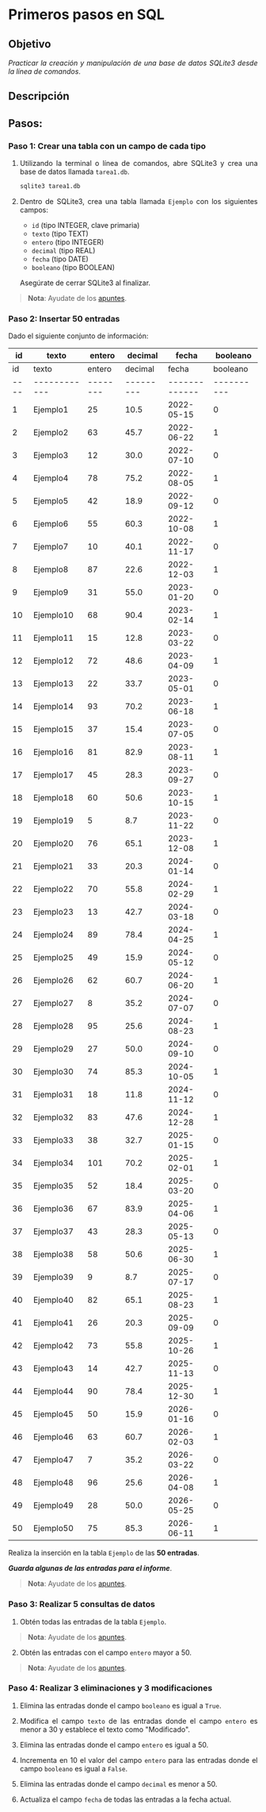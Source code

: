 <div align="justify">

# Primeros pasos en SQL

## Objetivo

_Practicar la creación y manipulación de una base de datos SQLite3 desde la línea de comandos_.

## Descripción

## Pasos:

### Paso 1: Crear una tabla con un campo de cada tipo

1. Utilizando la terminal o línea de comandos, abre SQLite3 y crea una base de datos llamada `tarea1.db`.

    ```bash
    sqlite3 tarea1.db
    ```

2. Dentro de SQLite3, crea una tabla llamada `Ejemplo` con los siguientes campos:
    - `id` (tipo INTEGER, clave primaria)
    - `texto` (tipo TEXT)
    - `entero` (tipo INTEGER)
    - `decimal` (tipo REAL)
    - `fecha` (tipo DATE)
    - `booleano` (tipo BOOLEAN)

   Asegúrate de cerrar SQLite3 al finalizar.
>__Nota__: Ayudate de los [apuntes](../../sqlite/01_crear_borrar_tabla.md).

### Paso 2: Insertar 50 entradas

Dado el siguiente conjunto de información:

| id |   texto    | entero | decimal |    fecha    | booleano |
|----|------------|--------|---------|-------------|----------|
| id |   texto    | entero | decimal |    fecha    | booleano |
|----|------------|--------|---------|-------------|----------|
| 1  | Ejemplo1    | 25     | 10.5    | 2022-05-15  | 0        |
| 2  | Ejemplo2    | 63     | 45.7    | 2022-06-22  | 1        |
| 3  | Ejemplo3    | 12     | 30.0    | 2022-07-10  | 0        |
| 4  | Ejemplo4    | 78     | 75.2    | 2022-08-05  | 1        |
| 5  | Ejemplo5    | 42     | 18.9    | 2022-09-12  | 0        |
| 6  | Ejemplo6    | 55     | 60.3    | 2022-10-08  | 1        |
| 7  | Ejemplo7    | 10     | 40.1    | 2022-11-17  | 0        |
| 8  | Ejemplo8    | 87     | 22.6    | 2022-12-03  | 1        |
| 9  | Ejemplo9    | 31     | 55.0    | 2023-01-20  | 0        |
| 10 | Ejemplo10   | 68     | 90.4    | 2023-02-14  | 1        |
| 11 | Ejemplo11   | 15     | 12.8    | 2023-03-22  | 0        |
| 12 | Ejemplo12   | 72     | 48.6    | 2023-04-09  | 1        |
| 13 | Ejemplo13   | 22     | 33.7    | 2023-05-01  | 0        |
| 14 | Ejemplo14   | 93     | 70.2    | 2023-06-18  | 1        |
| 15 | Ejemplo15   | 37     | 15.4    | 2023-07-05  | 0        |
| 16 | Ejemplo16   | 81     | 82.9    | 2023-08-11  | 1        |
| 17 | Ejemplo17   | 45     | 28.3    | 2023-09-27  | 0        |
| 18 | Ejemplo18   | 60     | 50.6    | 2023-10-15  | 1        |
| 19 | Ejemplo19   | 5      | 8.7     | 2023-11-22  | 0        |
| 20 | Ejemplo20   | 76     | 65.1    | 2023-12-08  | 1        |
| 21 | Ejemplo21   | 33     | 20.3    | 2024-01-14  | 0        |
| 22 | Ejemplo22   | 70     | 55.8    | 2024-02-29  | 1        |
| 23 | Ejemplo23   | 13     | 42.7    | 2024-03-18  | 0        |
| 24 | Ejemplo24   | 89     | 78.4    | 2024-04-25  | 1        |
| 25 | Ejemplo25   | 49     | 15.9    | 2024-05-12  | 0        |
| 26 | Ejemplo26   | 62     | 60.7    | 2024-06-20  | 1        |
| 27 | Ejemplo27   | 8      | 35.2    | 2024-07-07  | 0        |
| 28 | Ejemplo28   | 95     | 25.6    | 2024-08-23  | 1        |
| 29 | Ejemplo29   | 27     | 50.0    | 2024-09-10  | 0        |
| 30 | Ejemplo30   | 74     | 85.3    | 2024-10-05  | 1        |
| 31 | Ejemplo31   | 18     | 11.8    | 2024-11-12  | 0        |
| 32 | Ejemplo32   | 83     | 47.6    | 2024-12-28  | 1        |
| 33 | Ejemplo33   | 38     | 32.7    | 2025-01-15  | 0        |
| 34 | Ejemplo34   | 101    | 70.2    | 2025-02-01  | 1        |
| 35 | Ejemplo35   | 52     | 18.4    | 2025-03-20  | 0        |
| 36 | Ejemplo36   | 67     | 83.9    | 2025-04-06  | 1        |
| 37 | Ejemplo37   | 43     | 28.3    | 2025-05-13  | 0        |
| 38 | Ejemplo38   | 58     | 50.6    | 2025-06-30  | 1        |
| 39 | Ejemplo39   | 9      | 8.7     | 2025-07-17  | 0        |
| 40 | Ejemplo40   | 82     | 65.1    | 2025-08-23  | 1        |
| 41 | Ejemplo41   | 26     | 20.3    | 2025-09-09  | 0        |
| 42 | Ejemplo42   | 73     | 55.8    | 2025-10-26  | 1        |
| 43 | Ejemplo43   | 14     | 42.7    | 2025-11-13  | 0        |
| 44 | Ejemplo44   | 90     | 78.4    | 2025-12-30  | 1        |
| 45 | Ejemplo45   | 50     | 15.9    | 2026-01-16  | 0        |
| 46 | Ejemplo46   | 63     | 60.7    | 2026-02-03  | 1        |
| 47 | Ejemplo47   | 7      | 35.2    | 2026-03-22  | 0        |
| 48 | Ejemplo48   | 96     | 25.6    | 2026-04-08  | 1        |
| 49 | Ejemplo49   | 28     | 50.0    | 2026-05-25  | 0        |
| 50 | Ejemplo50   | 75     | 85.3    | 2026-06-11  | 1        |

Realiza la inserción en la tabla `Ejemplo` de las __50 entradas__.

___Guarda algunas de las entradas para el informe___.

>__Nota__: Ayudate de los [apuntes](../../sqlite/02_insert_select.md).

### Paso 3: Realizar 5 consultas de datos

1. Obtén todas las entradas de la tabla `Ejemplo`.

>__Nota__: Ayudate de los [apuntes](../../sqlite/02_insert_select.md).

2. Obtén las entradas con el campo `entero` mayor a 50.

>__Nota__: Ayudate de los [apuntes](../../sqlite/02_insert_select.md).


### Paso 4: Realizar 3 eliminaciones y 3 modificaciones

1. Elimina las entradas donde el campo `booleano` es igual a `True`.

2. Modifica el campo `texto` de las entradas donde el campo `entero` es menor a 30 y establece el texto como "Modificado".

3. Elimina las entradas donde el campo `entero` es igual a 50.

4. Incrementa en 10 el valor del campo `entero` para las entradas donde el campo `booleano` es igual a `False`.

5. Elimina las entradas donde el campo `decimal` es menor a 50.

6. Actualiza el campo `fecha` de todas las entradas a la fecha actual.

</div>